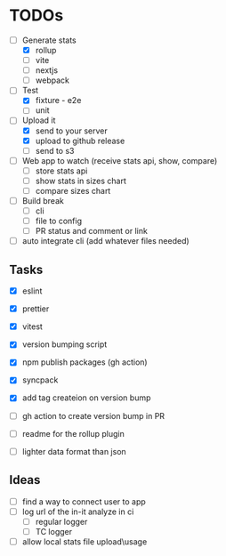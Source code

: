 TODOs
======

- [ ] Generate stats
    - [x] rollup
    - [ ] vite
    - [ ] nextjs
    - [ ] webpack
- [ ] Test
    - [x] fixture - e2e
    - [ ] unit
- [ ] Upload it
    - [x] send to your server
    - [x] upload to github release
    - [ ] send to s3
- [ ] Web app to watch (receive stats api, show, compare)
    - [ ] store stats api
    - [ ] show stats in sizes chart
    - [ ] compare sizes chart
- [ ] Build break
    - [ ] cli
    - [ ] file to config
    - [ ] PR status and comment or link
- [ ] auto integrate cli (add whatever files needed)

## Tasks
- [x] eslint
- [x] prettier
- [x] vitest
- [x] version bumping script
- [x] npm publish packages (gh action)
- [x] syncpack
- [x] add tag createion on version bump
- [ ] gh action to create version bump in PR
- [ ] readme for the rollup plugin
- [ ] lighter data format than json


## Ideas
- [ ] find a way to connect user to app
- [ ] log url of the in-it analyze in ci
    - [ ] regular logger
    - [ ] TC logger
- [ ] allow local stats file upload\usage